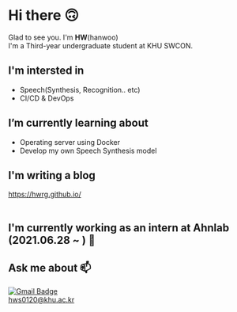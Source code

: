 # Hi there 🙃
Glad to see you. I'm __HW__(hanwoo)<br>
I'm a Third-year undergraduate student at KHU SWCON.<br>


## I'm intersted in
- Speech(Synthesis, Recognition.. etc)<br>
- CI/CD & DevOps<br>

## I’m currently learning about
- Operating server using Docker<br>
- Develop my own Speech Synthesis model<br>

## I'm writing a blog
<https://hwrg.github.io/><br><br>

## I'm currently working as an intern at Ahnlab (2021.06.28 ~ ) 🏦 <br> 

## Ask me about 📫
[![Gmail Badge](https://img.shields.io/badge/-Gmail-d14836?style=flat-square&logo=Gmail&logoColor=white&link=mailto:hws0120@khu.ac.kr)](mailto:hws0120@khu.ac.kr)<br>
hws0120@khu.ac.kr<br>

<!-- [![Anurag's github stats](https://github-readme-stats.vercel.app/api?username=hwRG)](https://github.com/anuraghazra/github-readme-stats) -->
